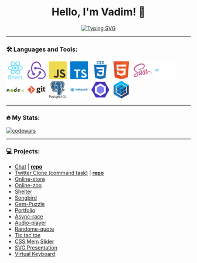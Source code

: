 <h1 align="center"> Hello, I'm Vadim! 👋</h1>

<div align="center">
  <a href="https://git.io/typing-svg"><img src="https://readme-typing-svg.herokuapp.com?font=Fira+Code&size=24&pause=1000&color=106E0F&center=true&vCenter=true&width=450&lines=Frontend+developer" alt="Typing SVG" /></a>
</div>

---

### :hammer_and_wrench: Languages and Tools:

<p>
<img src="https://github.com/devicons/devicon/blob/master/icons/react/react-original-wordmark.svg" title="React" alt="React" width="50" height="50"/>&nbsp;
<img src="https://github.com/devicons/devicon/blob/master/icons/redux/redux-original.svg" title="Redux" alt="Redux " width="50" height="50"/>&nbsp;
<img src="https://github.com/devicons/devicon/blob/master/icons/javascript/javascript-original.svg" title="JavaScript" alt="JavaScript" width="50" height="50"/>&nbsp;
<img src="https://github.com/devicons/devicon/blob/master/icons/typescript/typescript-original.svg" title="TypeScript" alt="TypeScript" width="50" height="50"/>&nbsp;
<img src="https://github.com/devicons/devicon/blob/master/icons/css3/css3-plain-wordmark.svg" title="CSS3" alt="CSS3" width="50" height="50"/>&nbsp;
<img src="https://github.com/devicons/devicon/blob/master/icons/html5/html5-original.svg" title="HTML5" alt="HTML5" width="50" height="50"/>&nbsp;
<img src="https://github.com/devicons/devicon/blob/master/icons/sass/sass-original.svg" title="SASS" alt="SASS" width="50" height="50"/>&nbsp;
<img src="https://github.com/devicons/devicon/blob/master/icons/tailwindcss/tailwindcss-original-wordmark.svg" title="tailwindcss" alt="tailwindcss" width="60" height="50"/>&nbsp;
<img src="https://github.com/devicons/devicon/blob/master/icons/nodejs/nodejs-original-wordmark.svg" title="NodeJS" alt="NodeJS" width="50" height="50"/>&nbsp;
<img src="https://github.com/devicons/devicon/blob/master/icons/git/git-original-wordmark.svg" title="Git" **alt="Git" width="50" height="50"/>&nbsp;
<img src="https://github.com/devicons/devicon/blob/master/icons/postgresql/postgresql-original-wordmark.svg" title="PostgreSQL" **alt="PostgreSQL" width="50" height="50"/>&nbsp;
<img src="https://github.com/devicons/devicon/blob/master/icons/webpack/webpack-original-wordmark.svg" title="Webpack" **alt="webpack" width="50" height="50"/>&nbsp;
<img src="https://github.com/devicons/devicon/blob/master/icons/eslint/eslint-original.svg" title="ESLint" **alt="ESLint" width="50" height="50"/>&nbsp;
<img src="https://github.com/devicons/devicon/blob/master/icons/sequelize/sequelize-original.svg" title="Sequelize" **alt="Sequelize" width="50" height="50"/>&nbsp;
</p>

---

### :fire: My Stats:

[![codewars](https://www.codewars.com/users/VShershen/badges/large)](https://www.codewars.com/users/VShershen)

---

### :computer: Projects:
 - [Chat](https://chat-vadim001230.netlify.app) | [**repo**](https://github.com/Vadim001230/chat/tree/develop)
 - [Twitter Clone (command task)](https://threetter.netlify.app/) | [**repo**](https://github.com/YazykovaDaria/rs-clone/tree/develop)
 - [Online-store](https://vadim001230-yal0-online-store.netlify.app)
 - [Online-zoo](https://rolling-scopes-school.github.io/vadim001230-JSFE2022Q3/online-zoo/pages/landing/)
 - [Shelter](https://rolling-scopes-school.github.io/vadim001230-JSFE2022Q1/shelter/pages/main/)
 - [Songbird](https://rolling-scopes-school.github.io/vadim001230-JSFE2022Q3/songbird/pages/home/index.html)
 - [Gem-Puzzle](https://vadim001230-gem-puzzle.netlify.app)
 - [Portfolio](https://rolling-scopes-school.github.io/vadim001230-JSFEPRESCHOOL/portfolio/)
 - [Async-race](https://vadim001230-async-race.netlify.app)
 - [Audio-player](https://rolling-scopes-school.github.io/vadim001230-JSFEPRESCHOOL/audio-player/)
 - [Randome-quote]( https://rolling-scopes-school.github.io/vadim001230-JSFEPRESCHOOL/js30-random-jokes/)
 - [Tic tac toe](https://rolling-scopes-school.github.io/vadim001230-JSFEPRESCHOOL/js30-tic-tac-toe/)
 - [CSS Mem Slider](https://vadim001230.github.io/cssMemSlider/cssMemSlider/index.html)
 - [SVG Presentation](https://vadim001230-presentation-svg.netlify.app)
 - [Virtual Keyboard](https://vadim001230-vr-keyboard.netlify.app/)

